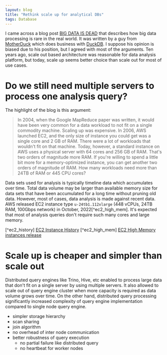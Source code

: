 ```yaml
---
layout: blog
title: "Rethink scale up for analytical DBs"
tags: Database
---
```


I came across a blog post [BIG DATA IS DEAD](https://motherduck.com/blog/big-data-is-dead/)
that describes how big data processing is rare in the real world.
It was written by a guy from [MotherDuck](https://motherduck.com/) which does business with [DuckDB](https://duckdb.org/).
I suppose his opinion is biased due to his position, but I agreed with most of the arguments.
Ten years ago, scale out based architecture was reasonable for data analysis platform,
but today, scale up seems better choice than scale out for most of use cases.
<!--end_excerpt-->

# Do we still need multiple servers to process one analysis query?
The highlight of the blog is this argument:

> In 2004, when the Google MapReduce paper was written, it would have been very common for a data workload to not fit on a single commodity machine. Scaling up was expensive. In 2006, AWS launched EC2, and the only size of instance you could get was a single core and 2 GB of RAM. There were a lot of workloads that wouldn't fit on that machine.
Today, however, a standard instance on AWS uses a physical server with 64 cores and 256 GB of RAM. That's two orders of magnitude more RAM. If you're willing to spend a little bit more for a memory-optimized instance, you can get another two orders of magnitude of RAM. How many workloads need more than 24TB of RAM or 445 CPU cores?

Data sets used for analysis is typically timeline data which accumulates over time.
Total data volume may be larger than available memory size for data sets that have been
accumulated for a long time without pruning old data.
However, most of cases, data analysis is made against recent data.
AWS released EC2 instance type `u-24tb1.112xlarge` (448 vCPUs, 24TB RAM, 100Gbps network) in October, 2022[^ec2_high_mem]. It's expected that most of analysis queries don't require such many cores and large memory.

[^ec2_history] [EC2 Instance History](https://aws.amazon.com/blogs/aws/ec2-instance-history/)
[^ec2_high_mem] [EC2 High Memory instances release](https://aws.amazon.com/about-aws/whats-new/2022/10/ec2-high-memory-instances-18tib-24tib-memory-available-on-demand-savings-plan-purchase-options/)

# Scale up is cheaper and simpler than scale out
Distributed query engines like Trino, Hive, etc enabled to process large data that don't fit on a single server by using multiple servers.
It also allowed to scale out of query engine cluster when more capacity is required as data volume grows over time.
On the other hand, distributed query processing significantly increased complexity of query engine implementation compared to single node query engine.

- simpler storage hierarchy
- scan sharing
- join algorithm
- no overhead of inter node communication
- better robustness of query execution
  - no partial failure like distributed query
  - no heartbeat for worker nodes
